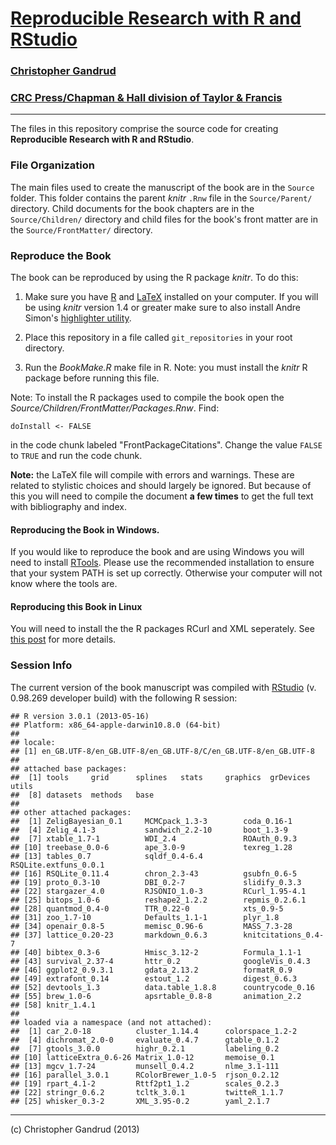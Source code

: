 # [Reproducible Research with R and RStudio](http://christophergandrud.github.io/RepResR-RStudio/)

### [Christopher Gandrud](http://christophergandrud.blogspot.com/p/biocontact.html)

### [CRC Press/Chapman & Hall division of Taylor & Francis](http://www.crcpress.com/product/isbn/9781466572843)


---

The files in this repository comprise the source code for creating **Reproducible Research with R and RStudio**.

### File Organization

The main files used to create the manuscript of the book are in the `Source` folder. This folder contains the parent *knitr* `.Rnw` file in the `Source/Parent/` directory. Child documents for the book chapters are in the `Source/Children/` directory and child files for the book's front matter are in the `Source/FrontMatter/` directory.

### Reproduce the Book

The book can be reproduced by using the R package *knitr*. To do this:

1. Make sure you have [R](http://www.r-project.org/) and [LaTeX](http://www.latex-project.org/ftp.html) installed on your computer. If you will be using *knitr* version 1.4 or greater make sure to also install Andre Simon's [highlighter utility](http://www.andre-simon.de/zip/download.html).

2. Place this repository in a file called `git_repositories` in your root directory.

3. Run the *BookMake.R* make file in R. Note: you must install the *knitr* R package before running this file.

Note: To install the R packages used to compile the book open the *Source/Children/FrontMatter/Packages.Rnw*. Find:

```
doInstall <- FALSE
```

in the code chunk labeled "FrontPackageCitations". Change the value `FALSE` to `TRUE` and run the code chunk.

**Note:** the LaTeX file will compile with errors and warnings. These are related to stylistic choices and should largely be ignored. But because of this you will need to compile the document **a few times** to get the full text with bibliography and index.

#### Reproducing the Book in Windows.

If you would like to reproduce the book and are using Windows you will need to install [RTools](http://cran.r-project.org/bin/windows/Rtools/installer.html). Please use the recommended installation to ensure that your system PATH is set up correctly. Otherwise your computer will not know where the tools are.

#### Reproducing this Book in Linux

You will need to install the the R packages RCurl and XML seperately. See [this post](https://github.com/cboettig/treeBASE/issues/5) for more details.

### Session Info
The current version of the book manuscript was compiled with [RStudio](http://www.rstudio.com/) (v. 0.98.269 developer build) with the following R session:


```
## R version 3.0.1 (2013-05-16)
## Platform: x86_64-apple-darwin10.8.0 (64-bit)
## 
## locale:
## [1] en_GB.UTF-8/en_GB.UTF-8/en_GB.UTF-8/C/en_GB.UTF-8/en_GB.UTF-8
## 
## attached base packages:
##  [1] tools     grid      splines   stats     graphics  grDevices utils    
##  [8] datasets  methods   base     
## 
## other attached packages:
##  [1] ZeligBayesian_0.1     MCMCpack_1.3-3        coda_0.16-1          
##  [4] Zelig_4.1-3           sandwich_2.2-10       boot_1.3-9           
##  [7] xtable_1.7-1          WDI_2.4               ROAuth_0.9.3         
## [10] treebase_0.0-6        ape_3.0-9             texreg_1.28          
## [13] tables_0.7            sqldf_0.4-6.4         RSQLite.extfuns_0.0.1
## [16] RSQLite_0.11.4        chron_2.3-43          gsubfn_0.6-5         
## [19] proto_0.3-10          DBI_0.2-7             slidify_0.3.3        
## [22] stargazer_4.0         RJSONIO_1.0-3         RCurl_1.95-4.1       
## [25] bitops_1.0-6          reshape2_1.2.2        repmis_0.2.6.1       
## [28] quantmod_0.4-0        TTR_0.22-0            xts_0.9-5            
## [31] zoo_1.7-10            Defaults_1.1-1        plyr_1.8             
## [34] openair_0.8-5         memisc_0.96-6         MASS_7.3-28          
## [37] lattice_0.20-23       markdown_0.6.3        knitcitations_0.4-7  
## [40] bibtex_0.3-6          Hmisc_3.12-2          Formula_1.1-1        
## [43] survival_2.37-4       httr_0.2              googleVis_0.4.3      
## [46] ggplot2_0.9.3.1       gdata_2.13.2          formatR_0.9          
## [49] extrafont_0.14        estout_1.2            digest_0.6.3         
## [52] devtools_1.3          data.table_1.8.8      countrycode_0.16     
## [55] brew_1.0-6            apsrtable_0.8-8       animation_2.2        
## [58] knitr_1.4.1          
## 
## loaded via a namespace (and not attached):
##  [1] car_2.0-18          cluster_1.14.4      colorspace_1.2-2   
##  [4] dichromat_2.0-0     evaluate_0.4.7      gtable_0.1.2       
##  [7] gtools_3.0.0        highr_0.2.1         labeling_0.2       
## [10] latticeExtra_0.6-26 Matrix_1.0-12       memoise_0.1        
## [13] mgcv_1.7-24         munsell_0.4.2       nlme_3.1-111       
## [16] parallel_3.0.1      RColorBrewer_1.0-5  rjson_0.2.12       
## [19] rpart_4.1-2         Rttf2pt1_1.2        scales_0.2.3       
## [22] stringr_0.6.2       tcltk_3.0.1         twitteR_1.1.7      
## [25] whisker_0.3-2       XML_3.95-0.2        yaml_2.1.7
```


---

(c) Christopher Gandrud (2013)
